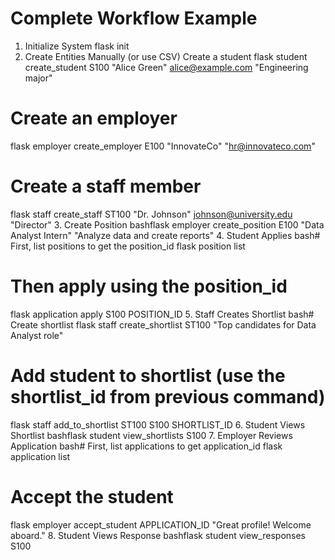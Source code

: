 # Complete Workflow Example
1. Initialize System
flask init
2. Create Entities Manually (or use CSV)
Create a student
flask student create_student S100 "Alice Green" alice@example.com "Engineering major"

# Create an employer
flask employer create_employer E100 "InnovateCo" "hr@innovateco.com"

# Create a staff member
flask staff create_staff ST100 "Dr. Johnson" johnson@university.edu "Director"
3. Create Position
bashflask employer create_position E100 "Data Analyst Intern" "Analyze data and create reports"
4. Student Applies
bash# First, list positions to get the position_id
flask position list

# Then apply using the position_id
flask application apply S100 POSITION_ID
5. Staff Creates Shortlist
bash# Create shortlist
flask staff create_shortlist ST100 "Top candidates for Data Analyst role"

# Add student to shortlist (use the shortlist_id from previous command)
flask staff add_to_shortlist ST100 S100 SHORTLIST_ID
6. Student Views Shortlist
bashflask student view_shortlists S100
7. Employer Reviews Application
bash# First, list applications to get application_id
flask application list

# Accept the student
flask employer accept_student APPLICATION_ID "Great profile! Welcome aboard."
8. Student Views Response
bashflask student view_responses S100